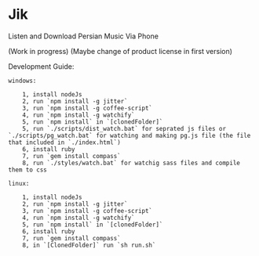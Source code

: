 Jik
===

Listen and Download Persian Music Via Phone

(Work in progress)
(Maybe change of product license in first version)



Development Guide:

	windows:

		1, install nodeJs
		2, run `npm install -g jitter`
		3, run `npm install -g coffee-script`
		4, run `npm install -g watchify`
		5, run `npm install` in `[clonedFolder]`
		5, run `./scripts/dist_watch.bat` for seprated js files or `./scripts/pg_watch.bat` for watching and making pg.js file (the file that included in `./index.html`)
		6, install ruby
		7, run `gem install compass`
		8, run `./styles/watch.bat` for watchig sass files and compile them to css
		
	linux:
	
		1, install nodeJs
		2, run `npm install -g jitter`
		3, run `npm install -g coffee-script`
		4, run `npm install -g watchify`
		5, run `npm install` in `[clonedFolder]`
		6, install ruby
		7, run `gem install compass`
		8, in `[ClonedFolder]` run `sh run.sh`
